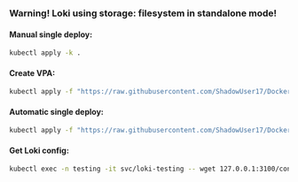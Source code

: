 ### Warning! Loki using storage: filesystem in standalone mode!

#### Manual single deploy:
```bash
kubectl apply -k .
```

#### Create VPA:
```bash
kubectl apply -f "https://raw.githubusercontent.com/ShadowUser17/DockerTemplates/master/K8S/loki-testing/vpa-test.yml"
```

#### Automatic single deploy:
```bash
kubectl apply -f "https://raw.githubusercontent.com/ShadowUser17/DockerTemplates/master/K8S/loki-testing/fluxcd-deploy.yml"
```

#### Get Loki config:
```bash
kubectl exec -n testing -it svc/loki-testing -- wget 127.0.0.1:3100/config -O -
```
